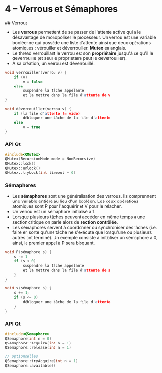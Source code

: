 # 4 – Verrous et Sémaphores

## Verrous

* Les **verrous** permettent de se passer de l'attente active qui a le désavantage de monopoliser le processeur. Un verrou est une variable booléenne qui possède une liste d'attente ainsi que deux opérations atomiques : vérouiller et déverrouiller. **Mutex** en anglais.
* Le thread verrouillant le verrou est son **propriétaire** jusqu'à ce qu'il le déverrouille (et seul le propriétaire peut le déverrouiller).
* À sa création, un verrou est déverrouillé.

```cpp
void verrouiller(verrou v) {
    if (v)
        v = false
    else
        suspendre la tâche appelante
        et la mettre dans la file d'attente de v
}

void déverrouiller(verrou v) {
    if (la file d'attente != vide)
        débloquer une tâche de la file d'attente
    else
        v = true
}
```

### API Qt

```cpp
#include<QMutex>
QMutex(RecursionMode mode = NonRecursive)
QMutex::lock()
QMutex::unlock()
QMutex::tryLock(int timeout = 0)
```

### Sémaphores

* Les **sémaphores** sont une généralisation des verrous. Ils comprennent une variable entière au lieu d'un booléen. Les deux opérations atomiques sont P pour l'acquérir et V pour le relacher.
* Un verrou est un sémaphore initialisé à 1.
* Lorsque plusieurs tâches peuvent accéder en même temps à une section critique on parle alors de **section contrôlée**.
* Les sémaphores servent à coordonner ou synchroniser des tâches (i.e. faire en sorte qu'une tâche ne s'exécute que lorsqu'une ou plusieurs autres ont terminé). Un exemple consiste à initialiser un sémaphore à 0, ainsi, le premier appel à P sera bloquant.

```cpp
void P(sémaphore s) {
    s -= 1
    if (s < 0)
        suspendre la tâche appelante
        et la mettre dans la file d'attente de s
    }
}

void V(sémaphore s) {
    s += 1;
    if (s <= 0)
        débloquer une tâche de la file d'attente
    }
}
```

### API Qt

```cpp
#include<QSemaphore>
QSemaphore(int n = 0)
QSemaphore::acquire(int n = 1)
QSemaphore::release(int n = 1)

// optionnelles
QSemaphore::tryAcquire(int n = 1)
QSemaphore::available()
```
